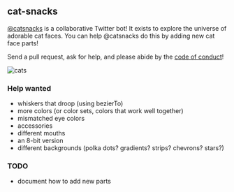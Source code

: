 ## cat-snacks

[@catsnacks](https://twitter.com/catsnacks) is a collaborative Twitter bot! It
exists to explore the universe of adorable cat faces. You can help @catsnacks
do this by adding new cat face parts!

Send a pull request, ask for help, and please abide by the
[code of conduct](CODE_OF_CONDUCT.md)!

![cats](https://cloud.githubusercontent.com/assets/1638576/12706146/64bca92a-c84c-11e5-8a86-3c1227923296.gif)

### Help wanted

- whiskers that droop (using bezierTo)
- more colors (or color sets, colors that work well together)
- mismatched eye colors
- accessories
- different mouths
- an 8-bit version
- different backgrounds (polka dots? gradients? strips? chevrons? stars?)

### TODO

- document how to add new parts
